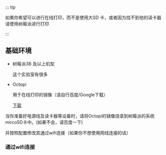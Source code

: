 ::: tip

如果你希望可以进行在线打印，而不是使用大SD 卡，或者因为找不到他的读卡器请使用树莓派进行打印

:::



## 基础环境

- 树莓派3B 及以上机型

  这个实验室有很多

- Octopi

  用于在线打印的镜像（请自行百度/Google下载）

  [下载](https://octoprint.org/download/)



当你准备好电源线及读卡器等设备时，请将Octopi的镜像烧录到树莓派的系统mircoSD卡中。(如果不会，请百度一下)

并按照配置修改其通过wifi连接（如果你不想使用网线连接的话）



### 通过wifi连接


